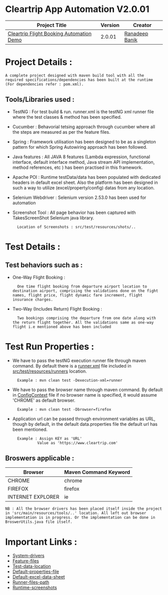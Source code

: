 # Cleartrip App Automation V2.0.01

|Project Title | Version | Creator |
|---------|--------|------------|
| [Cleartrip Flight Booking Automation Demo](https://github.com/ranadeep-banik137/cleartrip-app-automation) | 2.0.01 | [Ranadeep Banik](https://github.com/ranadeep-banik137) |


# Project Details : 
	
	A complete project designed with maven build tool with all the required specifications/dependencies has been built at the runtime (For dependencies refer : pom.xml).
	

## Tools/Libraries used : 

+ TestNG : For test build & run. runner.xml is the testNG xml runner file where the test classes & method has been specified.
+ Cucumber : Behavorial tetsing approach through cucumber where all the steps are measured as per the feature files.
+ Spring : Framework utilisation has been designed to be as a singleton pattern for which Spring Autowiring approach has been followed.
+ Java features : All JAVA 8 features (Lambda expression, functional interface, default interface method,  Java stream API implementation, method references, etc ) has been practised in this framework. 
+ Apache POI : Runtime testData/data has been populated with dedicated headers in default excel sheet. Also the platform has been designed in such a way to utilize (excel/property/config) datas from any location.
+ Selenium Webdriver : Selenium version 2.53.0 has been used for automation
+ Screenshot Tool : All page behavior has been captured with TakesScreenShot Selenium java library. 
	
		Location of Screenshots : src/test/resources/shots/..

# Test Details :

## Test behaviors such as : 

+ One-Way Flight Booking : 
	
		One time flight booking from departure airport location to destination airport, comprising the validations done on the fight names, flight price, flight dynamic fare increment, flight insurance charges.
	
+ Two-Way (Includes Return) Flight Booking : 

		Two bookings comprising the departure from one date along with the return flight together. All the validations same as one-way flight i.e mentioned above has been included	

# Test Run Properties : 

+ We have to pass the testNG execution runner file through maven command. By default there is a [runner.xml](https://github.com/ranadeep-banik137/cleartrip-app-automation/blob/master/src/test/resources/runners/runner.xml) file included in [src/test/resources/runners](https://github.com/ranadeep-banik137/cleartrip-app-automation/blob/master/src/test/resources/runners) location.
	
		Example : mvn clean test -Dexecution-xml=runner
	
+ We have to pass the browser name through maven command. By default in [ConfigContext](https://github.com/ranadeep-banik137/cleartrip-app-automation/tree/master/src/main/java/com/epam/testautomation/cleartrip/ContextConfigInitializer.java) file if no browser name is specified, it would assume 'CHROME' as default browser.
	
		Example : mvn clean test -Dbrowser=firefox
	
+ Application url can be passed through environment variables as URL, though by default, in the default data.properties file the default url has been mentioned.
	
		Example : Assign KEY as 'URL' 
				 Value as 'https://www.cleartrip.com'
	
## Broswers applicable : 

| Browser | Maven Command Keyword |
|--------|-------------------|
| CHROME | chrome |
| FIREFOX | firefox |
| INTERNET EXPLORER | ie |

	NB : All the browser drivers has been placed itself inside the project in 'src/main/resources/tools/..' location. All left out browser implementation is in progress. Or the implementation can be done in BroswerUtils.java file itself.	

# Important Links : 

+ [System-drivers](https://github.com/ranadeep-banik137/cleartrip-app-automation/tree/master/src/main/resources/tools)
+ [Feature-files](https://github.com/ranadeep-banik137/cleartrip-app-automation/tree/master/src/test/java/com/epam/testautomation/cleartrip/features)
+ [Test-data-location](https://github.com/ranadeep-banik137/cleartrip-app-automation/blob/master/src/test/resources/dataprovider)
+ [Default-properties-file](https://github.com/ranadeep-banik137/cleartrip-app-automation/blob/master/src/test/resources/dataprovider/data.properties)
+ [Default-excel-data-sheet](https://github.com/ranadeep-banik137/cleartrip-app-automation/blob/master/src/test/resources/dataprovider/TestData.xlsx)
+ [Runner-files-path](https://github.com/ranadeep-banik137/cleartrip-app-automation/blob/master/src/test/resources/runners)
+ [Runtime-screenshots](https://github.com/ranadeep-banik137/cleartrip-app-automation/blob/master/src/test/resources/shots)